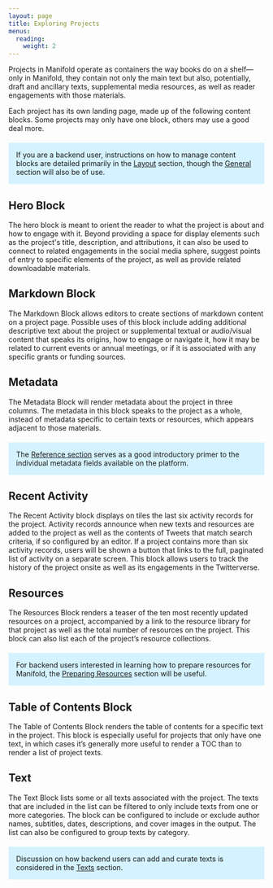 ```yaml
---
layout: page
title: Exploring Projects
menus:
  reading:
    weight: 2
---
```


Projects in Manifold operate as containers the way books do on a shelf—only in Manifold, they contain not only the main text but also, potentially, draft and ancillary texts, supplemental media resources, as well as reader engagements with those materials.

Each project has its own landing page, made up of the following content blocks. Some projects may only have one block, others may use a good deal more.

<div style="background: #d4f2ff; margin: 20px 0; padding: 15px;">
If you are a backend user, instructions on how to manage content blocks are detailed primarily in the <a href="/docs/projects/customizing/layout.html">Layout</a> section, though the <a href="/docs/projects/customizing/general.html">General</a> section will also be of use.
</div>

## Hero Block

The hero block is meant to orient the reader to what the project is about and how to engage with it. Beyond providing a space for display elements such as the project's title, description, and attributions, it can also be used to connect to related engagements in the social media sphere, suggest points of entry to specific elements of the project, as well as provide related downloadable materials.   

## Markdown Block

The Markdown Block allows editors to create sections of markdown content on a project page. Possible uses of this block include adding additional descriptive text about the project or supplemental textual or audio/visual content that speaks its origins, how to engage or navigate it, how it may be related to current events or annual meetings, or if it is associated with any specific grants or funding sources.

## Metadata

The Metadata Block will render metadata about the project in three columns. The metadata in this block speaks to the project as a whole, instead of metadata specific to certain texts or resources, which appears adjacent to those materials.

<div style="background: #d4f2ff; margin: 20px 0; padding: 15px;">
The <a href="/docs/reference/metadata.html">Reference section</a> serves as a good introductory primer to the individual metadata fields available on the platform.
</div>

## Recent Activity

The Recent Activity block displays on tiles the last six activity records for the project. Activity records announce when new texts and resources are added to the project as well as the contents of Tweets that match search criteria, if so configured by an editor. If a project contains more than six activity records, users will be shown a button that links to the full, paginated list of activity on a separate screen. This block allows users to track the history of the project onsite as well as its engagements in the Twitterverse.

## Resources

The Resources Block renders a teaser of the ten most recently updated resources on a project, accompanied by a link to the resource library for that project as well as the total number of resources on the project. This block can also list each of the project’s resource collections.

<div style="background: #d4f2ff; margin: 20px 0; padding: 15px;">
For backend users interested in learning how to prepare resources for Manifold, the <a href="/docs/projects/resources.html">Preparing Resources</a> section will be useful.
</div>

## Table of Contents Block

The Table of Contents Block renders the table of contents for a specific text in the project. This block is especially useful for projects that only have one text, in which cases it’s generally more useful to render a TOC than to render a list of project texts.

## Text

The Text Block lists some or all texts associated with the project. The texts that are included in the list can be filtered to only include texts from one or more categories. The block can be configured to include or exclude author names, subtitles, dates, descriptions, and cover images in the output. The list can also be configured to group texts by category.

<div style="background: #d4f2ff; margin: 20px 0; padding: 15px;">
Discussion on how backend users can add and curate texts is considered in the <a href="/docs/projects/customizing/texts.html">Texts</a> section.
</div>
